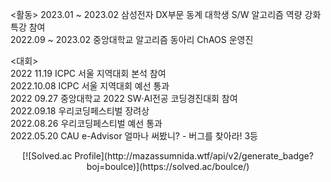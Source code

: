 <활동>
2023.01 ~ 2023.02 삼성전자 DX부문 동계 대학생 S/W 알고리즘 역량 강화 특강 참여  
2022.09 ~ 2023.02 중앙대학교 알고리즘 동아리 ChAOS 운영진  

<대회>  
2022 11.19 ICPC 서울 지역대회 본석 참여  
2022.10.08 ICPC 서울 지역대회 예선 통과  
2022 09.27 중앙대학교 2022 SW‧AI전공 코딩경진대회 참여  
2022.09.18 우리코딩페스티벌 장려상  
2022.08.26 우리코딩페스티벌 예선 통과  
2022.05.20 CAU e-Advisor 얼마나 써봤니? - 버그를 찾아라! 3등  
<p align="center">[![Solved.ac Profile](http://mazassumnida.wtf/api/v2/generate_badge?boj=boulce)](https://solved.ac/boulce/)</p>
